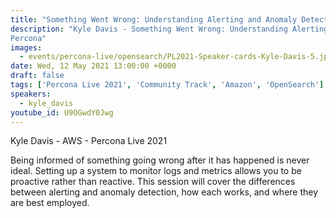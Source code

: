 ```yaml
---
title: "Something Went Wrong: Understanding Alerting and Anomaly Detection"
description: "Kyle Davis - Something Went Wrong: Understanding Alerting and Anomaly Detection - Percona Live 2021
Percona"
images:
  - events/percona-live/opensearch/PL2021-Speaker-cards-Kyle-Davis-5.jpg
date: Wed, 12 May 2021 13:00:00 +0000
draft: false
tags: ['Percona Live 2021', 'Community Track', 'Amazon', 'OpenSearch']
speakers:
  - kyle_davis
youtube_id: U9OGwdY0Jwg
---
```


Kyle Davis - AWS - Percona Live 2021

Being informed of something going wrong after it has happened is never ideal. Setting up a system to monitor logs and metrics allows you to be proactive rather than reactive. This session will cover the differences between alerting and anomaly detection, how each works, and where they are best employed.
